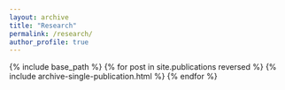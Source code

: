 ```yaml
---
layout: archive
title: "Research"
permalink: /research/
author_profile: true
---
```


{% include base_path %}
{% for post in site.publications reversed %}
  {% include archive-single-publication.html %}
{% endfor %}
